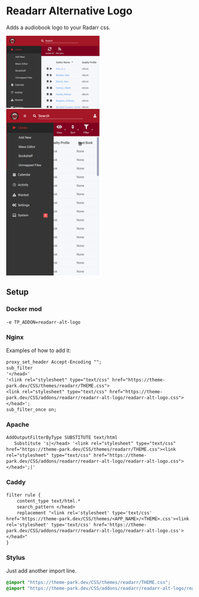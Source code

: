 # Readarr Alternative Logo

Adds a audiobook logo to your Radarr css.

<p>
<a href="desktop.png" rel="noopener"><img src="desktop.png" alt="Screen Shot 1" width="50%" /></a>
<a href="mobile.png" rel="noopener"><img src="mobile.png" alt="Screen Shot 1" width="50%" /></a>
</p>

## Setup

### Docker mod

`-e TP_ADDON=readarr-alt-logo`

### Nginx

Examples of how to add it:

```nginx
proxy_set_header Accept-Encoding "";
sub_filter
'</head>'
'<link rel="stylesheet" type="text/css" href="https://theme-park.dev/CSS/themes/readarr/THEME.css">
<link rel="stylesheet" type="text/css" href="https://theme-park.dev/CSS/addons/readarr/readarr-alt-logo/readarr-alt-logo.css">
</head>';
sub_filter_once on;
```

### Apache

```nginx
AddOutputFilterByType SUBSTITUTE text/html
   Substitute 's|</head> '<link rel="stylesheet" type="text/css" href="https://theme-park.dev/CSS/themes/readarr/THEME.css"><link rel="stylesheet" type="text/css" href="https://theme-park.dev/CSS/addons/readarr/readarr-alt-logo/readarr-alt-logo.css">
</head>';|'
```

### Caddy

```nginx
filter rule {
    content_type text/html.*
    search_pattern </head>
    replacement "<link rel='stylesheet' type='text/css' href='https://theme-park.dev/CSS/themes/<APP_NAME>/<THEME>.css'><link rel='stylesheet' type='text/css' href='https://theme-park.dev/CSS/addons/readarr/readarr-alt-logo/readarr-alt-logo.css'></head>"
}
```

### Stylus

Just add another import line.

```css
@import "https://theme-park.dev/CSS/themes/readarr/THEME.css";
@import "https://theme-park.dev/CSS/addons/readarr/readarr-alt-logo/readarr-alt-logo.css";
```